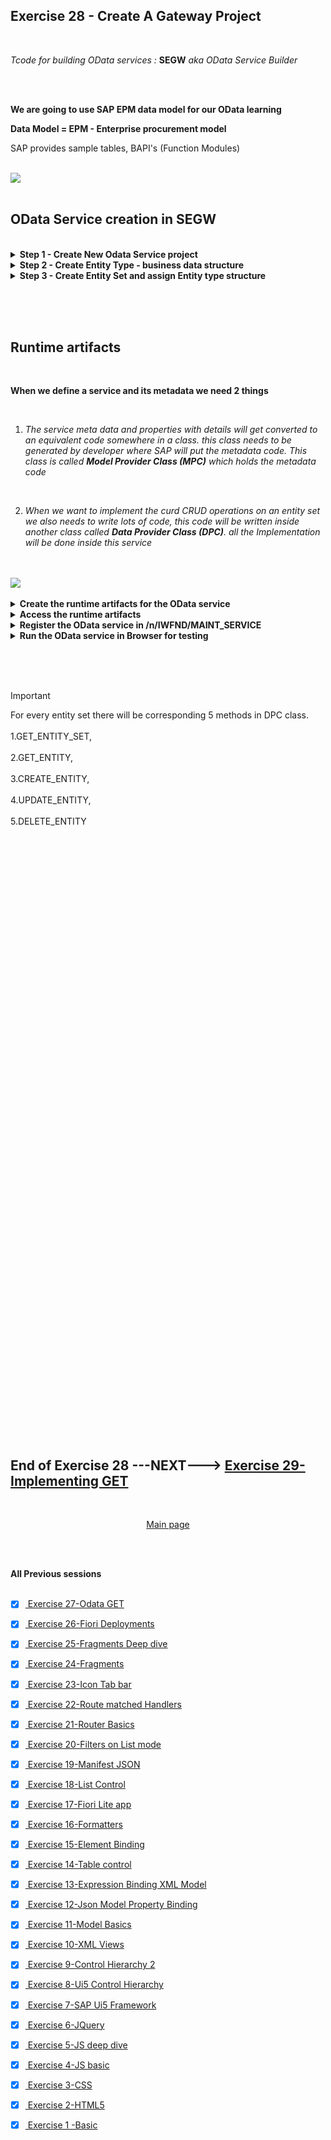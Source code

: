 ## Exercise 28 - Create A Gateway Project

<br>

*Tcode for building OData services :* **SEGW** *aka OData Service Builder*

</br></br>

**We are going to use SAP EPM data model for our OData learning**

**Data Model = EPM - Enterprise procurement model**

SAP provides sample tables, BAPI's (Function Modules)

</br>
<img src="./files/EPM-model.png" >
</br></br>


## OData Service creation in SEGW

</br>


<details>
<summary> <b>Step 1 - Create New Odata Service project</b> </summary>
</br>
<img src="./files/ui5e28-1.png" >
</br>
<img src="./files/ui5e28-2b.png" >
</br>
<img src="./files/ui5e28-3.png" >
</br>
</br>
</br>
</details>


<details>
<summary> <b>Step 2 - Create Entity Type - business data structure</b> </summary>
</br>
<img src="./files/ui5e28-4.png" >
</br>
<img src="./files/ui5e28-5.png" >
</br>
<img src="./files/ui5e28-6.png" >
</br>
<img src="./files/ui5e28-7.png" >
</br>
<img src="./files/ui5e28-8.png" >
</br>
<img src="./files/ui5e28-9.png" >
</br>
<img src="./files/ui5e28-10.png" >
</br>
<img src="./files/ui5e28-11.png" >
</br>
<img src="./files/ui5e28-12.png" >
</br>
<img src="./files/ui5e28-13.png" >
</br>
<img src="./files/ui5e28-14.png" >
</br>
<img src="./files/ui5e28-14a.png" >
</br>
<img src="./files/ui5e28-15.png" >
</br>

</br>
The above markings of the functionalities will allow the consumers to understand what are all the fields 
<br> which are available for which functionality in <b>METADATA</b> section of XML during <b>$metadata</b> execution in URL


</br>
</br>
</details>

<details>
<summary> <b>Step 3 - Create Entity Set and assign Entity type structure </b> </summary>
</br>
<img src="./files/ui5e28-16.png" >
</br>
<img src="./files/ui5e28-17.png" >
</br>
<img src="./files/ui5e28-18.png" >
</br>
<img src="./files/ui5e28-19.png" >
</br>
</br>
</br>
</details>

</br></br></br>


## Runtime artifacts 

</br>

**When we define a service and its metadata we need 2 things**

</br>

1. *The service meta data and properties with details will get converted to an equivalent code somewhere in a class. this class needs to be generated by developer where SAP will put the metadata code. This class is called <b>Model Provider Class (MPC)</b> which holds the metadata code*

</br>

2. *When we want to implement the curd CRUD operations on an entity set we also needs to write lots of code, this code will be written inside another class called <b>Data Provider Class (DPC)</b>. all the Implementation will be done inside this service*

</br>
</br>
<img src="./files/mpc_dpc.png" >
</br>
</br>

<details>
<summary> <b>Create the runtime artifacts for the OData service</b> </summary>
</br>
</br>
<img src="./files/ui5e28-20.png" >
</br>
<img src="./files/ui5e28-21.png" >
</br>
<img src="./files/ui5e28-22.png" >
</br>
</details>

<details>
<summary> <b>Access the runtime artifacts</b> </summary>
</br>
<img src="./files/ui5e28-23.png" >
</br>
<img src="./files/ui5e28-24.png" >
</br>
<img src="./files/ui5e28-25.png" >
</br>
<img src="./files/ui5e28-26.png" >
</br>
<img src="./files/ui5e28-27a.png" >
</br>
<img src="./files/ui5e28-27b.png" >
</br>
<img src="./files/ui5e28-27c.png" >
</br>
</details>

<details>
<summary> <b>Register the OData service in /n/IWFND/MAINT_SERVICE</b> </summary>
</br>
<img src="./files/ui5e28-28.png" >
</br>
<img src="./files/ui5e28-29.png" >
</br>
<img src="./files/ui5e28-30.png" >
</br>
<img src="./files/ui5e28-31.png" >
</br>
<img src="./files/ui5e28-32.png" >
</br>
<img src="./files/ui5e28-33.png" >
</br>
<img src="./files/ui5e28-34.png" >
</br>
</br>
</br>
</details>


<details>
<summary> <b>Run the OData service in Browser for testing</b> </summary>
</br>
<img src="./files/ui5e28-35.png" >
</br>
<img src="./files/ui5e28-36.png" >
</br>
<img src="./files/ui5e28-37.png" >
</br>
<img src="./files/ui5e28-38.png" >
</br>
<img src="./files/ui5e28-39.png" >
</br>
<img src="./files/ui5e28-40.png" >
</br>
<img src="./files/ui5e28-41.png" >
</br>
</br>
</br>
</details>

</br></br></br>

> [!IMPORTANT]
> For every entity set there will be corresponding 5 methods in DPC class. </br></br>
> 1.GET_ENTITY_SET, </br></br>
> 2.GET_ENTITY, </br></br>
> 3.CREATE_ENTITY, </br></br>
> 4.UPDATE_ENTITY, </br></br>
> 5.DELETE_ENTITY </br></br>


</br>
</br>
</br>
</br>
</br>
</br>
</br>
</br>
</br>
</br>
</br>
</br>
</br>
</br>
</br>
</br>
</br>
</br>
</br>
</br>
</br>
</br>
</br>

</br>
</br>
</br>
</br>
</br>
</br>
</br>
</br>
</br>
</br>
</br>
</br>
</br>
</br>
</br>
</br>
</br>
</br>
</br>
</br>
</br>
</br>
</br>
</br>
</br>
</br>




























</br></br>
</br></br>
</br></br>

## End of Exercise 28 ---NEXT---> <a href="https://github.com/Octavius-Dante/Arthelais/tree/main/ex_29"> Exercise 29-Implementing GET </a>
</br>
<p align="center"> <a href="https://github.com/Octavius-Dante/Arthelais/tree/main"> Main page </a> </p>

</br></br>

**All Previous sessions**
</br></br>

<!-- - [x] <a href="https://github.com/Octavius-Dante/Arthelais/tree/main/ex_37"> Exercise 37-Deploy app to launchpad</a>
- [x] <a href="https://github.com/Octavius-Dante/Arthelais/tree/main/ex_36"> Exercise 36-WebIde and Git integration</a>
- [x] <a href="https://github.com/Octavius-Dante/Arthelais/tree/main/ex_35"> Exercise 35-POST, GET and DELETE from Fiori</a>
- [x] <a href="https://github.com/Octavius-Dante/Arthelais/tree/main/ex_34"> Exercise 34-GET and Connect</a>
- [x] <a href="https://github.com/Octavius-Dante/Arthelais/tree/main/ex_33"> Exercise 33-Fiori Project Connect Odata</a>
- [x] <a href="https://github.com/Octavius-Dante/Arthelais/tree/main/ex_32"> Exercise 32-Connectivity</a>
- [x] <a href="https://github.com/Octavius-Dante/Arthelais/tree/main/ex_31"> Exercise 31-Function Import and Images</a>
- [x] <a href="https://github.com/Octavius-Dante/Arthelais/tree/main/ex_30"> Exercise 30-implementing CRUD</a>
- [x] <a href="https://github.com/Octavius-Dante/Arthelais/tree/main/ex_29"> Exercise 29-Implementing GET</a>
- [x] <a href="https://github.com/Octavius-Dante/Arthelais/tree/main/ex_28"> Exercise 28-Create A Gateway Project</a> -->
- [x] <a href="https://github.com/Octavius-Dante/Arthelais/tree/main/ex_27"> Exercise 27-Odata GET</a>
- [x] <a href="https://github.com/Octavius-Dante/Arthelais/tree/main/ex_26"> Exercise 26-Fiori Deployments</a>
- [x] <a href="https://github.com/Octavius-Dante/Arthelais/tree/main/ex_25"> Exercise 25-Fragments Deep dive</a>
- [x] <a href="https://github.com/Octavius-Dante/Arthelais/tree/main/ex_24"> Exercise 24-Fragments</a>
- [x] <a href="https://github.com/Octavius-Dante/Arthelais/tree/main/ex_23"> Exercise 23-Icon Tab bar</a>
- [x] <a href="https://github.com/Octavius-Dante/Arthelais/tree/main/ex_22"> Exercise 22-Route matched Handlers</a>
- [x] <a href="https://github.com/Octavius-Dante/Arthelais/tree/main/ex_21"> Exercise 21-Router Basics</a>
- [x] <a href="https://github.com/Octavius-Dante/Arthelais/tree/main/ex_20"> Exercise 20-Filters on List mode</a>
- [x] <a href="https://github.com/Octavius-Dante/Arthelais/tree/main/ex_19"> Exercise 19-Manifest JSON</a>
- [x] <a href="https://github.com/Octavius-Dante/Arthelais/tree/main/ex_18"> Exercise 18-List Control</a>
- [x] <a href="https://github.com/Octavius-Dante/Arthelais/tree/main/ex_17"> Exercise 17-Fiori Lite app</a>
- [x] <a href="https://github.com/Octavius-Dante/Arthelais/tree/main/ex_16"> Exercise 16-Formatters </a>
- [x] <a href="https://github.com/Octavius-Dante/Arthelais/tree/main/ex_15"> Exercise 15-Element Binding</a>
- [x] <a href="https://github.com/Octavius-Dante/Arthelais/tree/main/ex_14"> Exercise 14-Table control</a>
- [x] <a href="https://github.com/Octavius-Dante/Arthelais/tree/main/ex_13"> Exercise 13-Expression Binding XML Model</a>
- [x] <a href="https://github.com/Octavius-Dante/Arthelais/tree/main/ex_12"> Exercise 12-Json Model Property Binding</a>
- [x] <a href="https://github.com/Octavius-Dante/Arthelais/tree/main/ex_11"> Exercise 11-Model Basics </a>
- [x] <a href="https://github.com/Octavius-Dante/Arthelais/tree/main/ex_10"> Exercise 10-XML Views </a>
- [x] <a href="https://github.com/Octavius-Dante/Arthelais/tree/main/ex_9"> Exercise 9-Control Hierarchy 2</a>
- [x] <a href="https://github.com/Octavius-Dante/Arthelais/tree/main/ex_8"> Exercise 8-Ui5 Control Hierarchy </a>
- [x] <a href="https://github.com/Octavius-Dante/Arthelais/tree/main/ex_7"> Exercise 7-SAP Ui5 Framework </a>
- [x] <a href="https://github.com/Octavius-Dante/Arthelais/tree/main/ex_6"> Exercise 6-JQuery </a>
- [x] <a href="https://github.com/Octavius-Dante/Arthelais/tree/main/ex_5"> Exercise 5-JS deep dive </a>
- [x] <a href="https://github.com/Octavius-Dante/Arthelais/tree/main/ex_4"> Exercise 4-JS basic </a>
- [x] <a href="https://github.com/Octavius-Dante/Arthelais/tree/main/ex_3"> Exercise 3-CSS </a>
- [x] <a href="https://github.com/Octavius-Dante/Arthelais/tree/main/ex_2"> Exercise 2-HTML5</a>
- [x] <a href="https://github.com/Octavius-Dante/Arthelais/tree/main/ex_1"> Exercise 1 -Basic </a>


<!--

<details>
<summary> <b> ALL CODE CHANGES - TODAY SESSION </b> </summary>
</br>
</br>

</br>
</br>
<img src="./files/capmd12-96a.png" >
</br>
</br>
</details>

-->